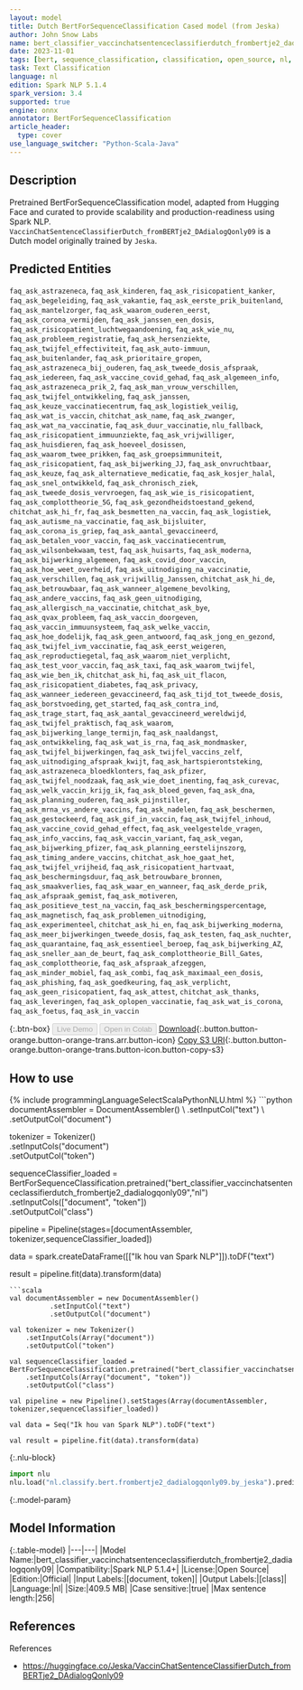 ```yaml
---
layout: model
title: Dutch BertForSequenceClassification Cased model (from Jeska)
author: John Snow Labs
name: bert_classifier_vaccinchatsentenceclassifierdutch_frombertje2_dadialogqonly09
date: 2023-11-01
tags: [bert, sequence_classification, classification, open_source, nl, onnx]
task: Text Classification
language: nl
edition: Spark NLP 5.1.4
spark_version: 3.4
supported: true
engine: onnx
annotator: BertForSequenceClassification
article_header:
  type: cover
use_language_switcher: "Python-Scala-Java"
---
```


## Description

Pretrained BertForSequenceClassification model, adapted from Hugging Face and curated to provide scalability and production-readiness using Spark NLP. `VaccinChatSentenceClassifierDutch_fromBERTje2_DAdialogQonly09` is a Dutch model originally trained by `Jeska`.

## Predicted Entities

`faq_ask_astrazeneca`, `faq_ask_kinderen`, `faq_ask_risicopatient_kanker`, `faq_ask_begeleiding`, `faq_ask_vakantie`, `faq_ask_eerste_prik_buitenland`, `faq_ask_mantelzorger`, `faq_ask_waarom_ouderen_eerst`, `faq_ask_corona_vermijden`, `faq_ask_janssen_een_dosis`, `faq_ask_risicopatient_luchtwegaandoening`, `faq_ask_wie_nu`, `faq_ask_probleem_registratie`, `faq_ask_hersenziekte`, `faq_ask_twijfel_effectiviteit`, `faq_ask_auto-immuun`, `faq_ask_buitenlander`, `faq_ask_prioritaire_gropen`, `faq_ask_astrazeneca_bij_ouderen`, `faq_ask_tweede_dosis_afspraak`, `faq_ask_iedereen`, `faq_ask_vaccine_covid_gehad`, `faq_ask_algemeen_info`, `faq_ask_astrazeneca_prik_2`, `faq_ask_man_vrouw_verschillen`, `faq_ask_twijfel_ontwikkeling`, `faq_ask_janssen`, `faq_ask_keuze_vaccinatiecentrum`, `faq_ask_logistiek_veilig`, `faq_ask_wat_is_vaccin`, `chitchat_ask_name`, `faq_ask_zwanger`, `faq_ask_wat_na_vaccinatie`, `faq_ask_duur_vaccinatie`, `nlu_fallback`, `faq_ask_risicopatient_immuunziekte`, `faq_ask_vrijwilliger`, `faq_ask_huisdieren`, `faq_ask_hoeveel_dosissen`, `faq_ask_waarom_twee_prikken`, `faq_ask_groepsimmuniteit`, `faq_ask_risicopatient`, `faq_ask_bijwerking_JJ`, `faq_ask_onvruchtbaar`, `faq_ask_keuze`, `faq_ask_alternatieve_medicatie`, `faq_ask_kosjer_halal`, `faq_ask_snel_ontwikkeld`, `faq_ask_chronisch_ziek`, `faq_ask_tweede_dosis_vervroegen`, `faq_ask_wie_is_risicopatient`, `faq_ask_complottheorie_5G`, `faq_ask_gezondheidstoestand_gekend`, `chitchat_ask_hi_fr`, `faq_ask_besmetten_na_vaccin`, `faq_ask_logistiek`, `faq_ask_autisme_na_vaccinatie`, `faq_ask_bijsluiter`, `faq_ask_corona_is_griep`, `faq_ask_aantal_gevaccineerd`, `faq_ask_betalen_voor_vaccin`, `faq_ask_vaccinatiecentrum`, `faq_ask_wilsonbekwaam`, `test`, `faq_ask_huisarts`, `faq_ask_moderna`, `faq_ask_bijwerking_algemeen`, `faq_ask_covid_door_vaccin`, `faq_ask_hoe_weet_overheid`, `faq_ask_uitnodiging_na_vaccinatie`, `faq_ask_verschillen`, `faq_ask_vrijwillig_Janssen`, `chitchat_ask_hi_de`, `faq_ask_betrouwbaar`, `faq_ask_wanneer_algemene_bevolking`, `faq_ask_andere_vaccins`, `faq_ask_geen_uitnodiging`, `faq_ask_allergisch_na_vaccinatie`, `chitchat_ask_bye`, `faq_ask_qvax_probleem`, `faq_ask_vaccin_doorgeven`, `faq_ask_vaccin_immuunsysteem`, `faq_ask_welke_vaccin`, `faq_ask_hoe_dodelijk`, `faq_ask_geen_antwoord`, `faq_ask_jong_en_gezond`, `faq_ask_twijfel_ivm_vaccinatie`, `faq_ask_eerst_weigeren`, `faq_ask_reproductiegetal`, `faq_ask_waarom_niet_verplicht`, `faq_ask_test_voor_vaccin`, `faq_ask_taxi`, `faq_ask_waarom_twijfel`, `faq_ask_wie_ben_ik`, `chitchat_ask_hi`, `faq_ask_uit_flacon`, `faq_ask_risicopatient_diabetes`, `faq_ask_privacy`, `faq_ask_wanneer_iedereen_gevaccineerd`, `faq_ask_tijd_tot_tweede_dosis`, `faq_ask_borstvoeding`, `get_started`, `faq_ask_contra_ind`, `faq_ask_trage_start`, `faq_ask_aantal_gevaccineerd_wereldwijd`, `faq_ask_twijfel_praktisch`, `faq_ask_waarom`, `faq_ask_bijwerking_lange_termijn`, `faq_ask_naaldangst`, `faq_ask_ontwikkeling`, `faq_ask_wat_is_rna`, `faq_ask_mondmasker`, `faq_ask_twijfel_bijwerkingen`, `faq_ask_twijfel_vaccins_zelf`, `faq_ask_uitnodiging_afspraak_kwijt`, `faq_ask_hartspierontsteking`, `faq_ask_astrazeneca_bloedklonters`, `faq_ask_pfizer`, `faq_ask_twijfel_noodzaak`, `faq_ask_wie_doet_inenting`, `faq_ask_curevac`, `faq_ask_welk_vaccin_krijg_ik`, `faq_ask_bloed_geven`, `faq_ask_dna`, `faq_ask_planning_ouderen`, `faq_ask_pijnstiller`, `faq_ask_mrna_vs_andere_vaccins`, `faq_ask_nadelen`, `faq_ask_beschermen`, `faq_ask_gestockeerd`, `faq_ask_gif_in_vaccin`, `faq_ask_twijfel_inhoud`, `faq_ask_vaccine_covid_gehad_effect`, `faq_ask_veelgestelde_vragen`, `faq_ask_info_vaccins`, `faq_ask_vaccin_variant`, `faq_ask_vegan`, `faq_ask_bijwerking_pfizer`, `faq_ask_planning_eerstelijnszorg`, `faq_ask_timing_andere_vaccins`, `chitchat_ask_hoe_gaat_het`, `faq_ask_twijfel_vrijheid`, `faq_ask_risicopatient_hartvaat`, `faq_ask_beschermingsduur`, `faq_ask_betrouwbare_bronnen`, `faq_ask_smaakverlies`, `faq_ask_waar_en_wanneer`, `faq_ask_derde_prik`, `faq_ask_afspraak_gemist`, `faq_ask_motiveren`, `faq_ask_positieve_test_na_vaccin`, `faq_ask_beschermingspercentage`, `faq_ask_magnetisch`, `faq_ask_problemen_uitnodiging`, `faq_ask_experimenteel`, `chitchat_ask_hi_en`, `faq_ask_bijwerking_moderna`, `faq_ask_meer_bijwerkingen_tweede_dosis`, `faq_ask_testen`, `faq_ask_nuchter`, `faq_ask_quarantaine`, `faq_ask_essentieel_beroep`, `faq_ask_bijwerking_AZ`, `faq_ask_sneller_aan_de_beurt`, `faq_ask_complottheorie_Bill_Gates`, `faq_ask_complottheorie`, `faq_ask_afspraak_afzeggen`, `faq_ask_minder_mobiel`, `faq_ask_combi`, `faq_ask_maximaal_een_dosis`, `faq_ask_phishing`, `faq_ask_goedkeuring`, `faq_ask_verplicht`, `faq_ask_geen_risicopatient`, `faq_ask_attest`, `chitchat_ask_thanks`, `faq_ask_leveringen`, `faq_ask_oplopen_vaccinatie`, `faq_ask_wat_is_corona`, `faq_ask_foetus`, `faq_ask_in_vaccin`

{:.btn-box}
<button class="button button-orange" disabled>Live Demo</button>
<button class="button button-orange" disabled>Open in Colab</button>
[Download](https://s3.amazonaws.com/auxdata.johnsnowlabs.com/public/models/bert_classifier_vaccinchatsentenceclassifierdutch_frombertje2_dadialogqonly09_nl_5.1.4_3.4_1698797055685.zip){:.button.button-orange.button-orange-trans.arr.button-icon}
[Copy S3 URI](s3://auxdata.johnsnowlabs.com/public/models/bert_classifier_vaccinchatsentenceclassifierdutch_frombertje2_dadialogqonly09_nl_5.1.4_3.4_1698797055685.zip){:.button.button-orange.button-orange-trans.button-icon.button-copy-s3}

## How to use



<div class="tabs-box" markdown="1">
{% include programmingLanguageSelectScalaPythonNLU.html %}
```python
documentAssembler = DocumentAssembler() \
        .setInputCol("text") \
        .setOutputCol("document")

tokenizer = Tokenizer() \
    .setInputCols("document") \
    .setOutputCol("token")

sequenceClassifier_loaded = BertForSequenceClassification.pretrained("bert_classifier_vaccinchatsentenceclassifierdutch_frombertje2_dadialogqonly09","nl") \
    .setInputCols(["document", "token"]) \
    .setOutputCol("class")

pipeline = Pipeline(stages=[documentAssembler, tokenizer,sequenceClassifier_loaded])

data = spark.createDataFrame([["Ik hou van Spark NLP"]]).toDF("text")

result = pipeline.fit(data).transform(data)
```
```scala
val documentAssembler = new DocumentAssembler() 
          .setInputCol("text") 
          .setOutputCol("document")

val tokenizer = new Tokenizer() 
    .setInputCols(Array("document"))
    .setOutputCol("token")

val sequenceClassifier_loaded = BertForSequenceClassification.pretrained("bert_classifier_vaccinchatsentenceclassifierdutch_frombertje2_dadialogqonly09","nl") 
    .setInputCols(Array("document", "token")) 
    .setOutputCol("class")

val pipeline = new Pipeline().setStages(Array(documentAssembler, tokenizer,sequenceClassifier_loaded))

val data = Seq("Ik hou van Spark NLP").toDF("text")

val result = pipeline.fit(data).transform(data)
```

{:.nlu-block}
```python
import nlu
nlu.load("nl.classify.bert.frombertje2_dadialogqonly09.by_jeska").predict("""Ik hou van Spark NLP""")
```
</div>

{:.model-param}
## Model Information

{:.table-model}
|---|---|
|Model Name:|bert_classifier_vaccinchatsentenceclassifierdutch_frombertje2_dadialogqonly09|
|Compatibility:|Spark NLP 5.1.4+|
|License:|Open Source|
|Edition:|Official|
|Input Labels:|[document, token]|
|Output Labels:|[class]|
|Language:|nl|
|Size:|409.5 MB|
|Case sensitive:|true|
|Max sentence length:|256|

## References

References

- https://huggingface.co/Jeska/VaccinChatSentenceClassifierDutch_fromBERTje2_DAdialogQonly09